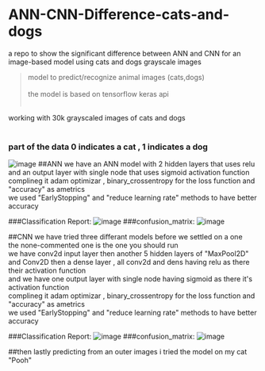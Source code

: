 # ANN-CNN-Difference-cats-and-dogs
a repo to show the significant difference between ANN and CNN for an image-based model using cats and dogs grayscale images
> model to predict/recognize animal images (cats,dogs) <br><br>
> the model is based on tensorflow keras api <br><br>

working with 30k grayscaled images of cats and dogs<br><br>
### part of the data 0 indicates a cat , 1 indicates a dog
![image](https://github.com/Jocraft/ANN-CNN-Difference-cats-and-dogs/assets/47274049/ed158c31-3e14-4392-b64a-214698529061)
##ANN
we have an ANN model with 2 hidden layers that uses relu and an output layer with single node that uses sigmoid activation function<br>
complineg it adam optimizar , binary_crossentropy for the loss function and "accuracy" as ametrics <br>
we used "EarlyStopping" and "reduce learning rate" methods to have better accuracy<br> 

###Classification Report:
![image](https://github.com/Jocraft/ANN-CNN-Difference-cats-and-dogs/assets/47274049/36660eb4-b836-4db6-8241-6b8310fe9507)
###confusion_matrix:
![image](https://github.com/Jocraft/ANN-CNN-Difference-cats-and-dogs/assets/47274049/9ad8a374-3e22-4e7b-b835-7241ef1bc587)

##CNN
we have tried three differant models before we settled on a one <br>
the none-commented one is the one you should run <br>
we have conv2d input layer then another 5 hidden layers of "MaxPool2D" and Conv2D then a dense layer , all conv2d and dens  having relu as there their activation function<br>
and we have one output layer with single node having sigmoid as there it's activation function<br>
complineg it adam optimizar , binary_crossentropy for the loss function and "accuracy" as ametrics <br>
we used "EarlyStopping" and "reduce learning rate" methods to have better accuracy<br> 

###Classification Report:
![image](https://github.com/Jocraft/ANN-CNN-Difference-cats-and-dogs/assets/47274049/f7108544-1e19-44e8-a75d-d9c3d45a3e79)
###confusion_matrix:
![image](https://github.com/Jocraft/ANN-CNN-Difference-cats-and-dogs/assets/47274049/53ede75c-a868-4f55-a39c-cde80f05c729)

##then lastly predicting from an outer images
i tried the model on my cat "Pooh"
